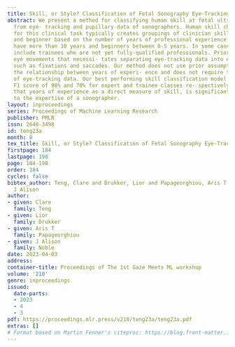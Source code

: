 ```yaml
---
title: Skill, or Style? Classification of Fetal Sonography Eye-Tracking Data
abstract: We present a method for classifying human skill at fetal ultrasound scanning
  from eye- tracking and pupillary data of sonographers. Human skill characterization
  for this clinical task typically creates groupings of clinician skills such as expert
  and beginner based on the number of years of professional experience; experts typically
  have more than 10 years and beginners between 0-5 years. In some cases, they also
  include trainees who are not yet fully-qualified professionals. Prior work has considered
  eye movements that necessi- tates separating eye-tracking data into eye movements,
  such as fixations and saccades. Our method does not use prior assumptions about
  the relationship between years of experi- ence and does not require the separation
  of eye-tracking data. Our best performing skill classification model achieves an
  F1 score of 98% and 70% for expert and trainee classes re- spectively. We also show
  that years of experience as a direct measure of skill, is significantly correlated
  to the expertise of a sonographer.
layout: inproceedings
series: Proceedings of Machine Learning Research
publisher: PMLR
issn: 2640-3498
id: teng23a
month: 0
tex_title: Skill, or Style? Classification of Fetal Sonography Eye-Tracking Data
firstpage: 184
lastpage: 198
page: 184-198
order: 184
cycles: false
bibtex_author: Teng, Clare and Drukker, Lior and Papageorghiou, Aris T and Noble,
  J Alison
author:
- given: Clare
  family: Teng
- given: Lior
  family: Drukker
- given: Aris T
  family: Papageorghiou
- given: J Alison
  family: Noble
date: 2023-04-03
address:
container-title: Proceedings of The 1st Gaze Meets ML workshop
volume: '210'
genre: inproceedings
issued:
  date-parts:
  - 2023
  - 4
  - 3
pdf: https://proceedings.mlr.press/v210/teng23a/teng23a.pdf
extras: []
# Format based on Martin Fenner's citeproc: https://blog.front-matter.io/posts/citeproc-yaml-for-bibliographies/
---
```

